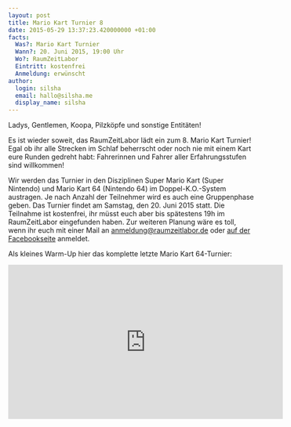 ```yaml
---
layout: post
title: Mario Kart Turnier 8
date: 2015-05-29 13:37:23.420000000 +01:00
facts:
  Was?: Mario Kart Turnier
  Wann?: 20. Juni 2015, 19:00 Uhr
  Wo?: RaumZeitLabor
  Eintritt: kostenfrei
  Anmeldung: erwünscht
author:
  login: silsha
  email: hallo@silsha.me
  display_name: silsha
---
```

Ladys, Gentlemen, Koopa, Pilzköpfe und sonstige Entitäten!

Es ist wieder soweit, das RaumZeitLabor lädt ein zum 8. Mario Kart Turnier! Egal ob ihr alle Strecken im Schlaf beherrscht oder noch nie mit einem Kart eure Runden gedreht habt: Fahrerinnen und Fahrer aller Erfahrungsstufen sind willkommen!

Wir werden das Turnier in den Disziplinen Super Mario Kart (Super Nintendo) und Mario Kart 64 (Nintendo 64) im Doppel-K.O.-System austragen. Je nach Anzahl der Teilnehmer wird es auch eine Gruppenphase geben. Das Turnier findet am Samstag, den 20. Juni 2015 statt. Die Teilnahme ist kostenfrei, ihr müsst euch aber bis spätestens 19h im RaumZeitLabor eingefunden haben. Zur weiteren Planung wäre es toll, wenn ihr euch mit einer Mail an anmeldung@raumzeitlabor.de oder [auf der Facebookseite](https://www.facebook.com/events/1385490458446176/) anmeldet.

Als kleines Warm-Up hier das komplette letzte Mario Kart 64-Turnier:
<iframe width="560" height="315" src="https://www.youtube.com/embed/2z4OzpyQNR0" frameborder="0" allowfullscreen></iframe>
